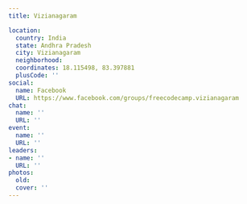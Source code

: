 ```yaml
---
title: Vizianagaram

location:
  country: India
  state: Andhra Pradesh
  city: Vizianagaram
  neighborhood: 
  coordinates: 18.115498, 83.397881
  plusCode: ''
social:
  name: Facebook
  URL: https://www.facebook.com/groups/freecodecamp.vizianagaram
chat:
  name: ''
  URL: ''
event:
  name: ''
  URL: ''
leaders:
- name: ''
  URL: ''
photos:
  old: 
  cover: ''
---
```

